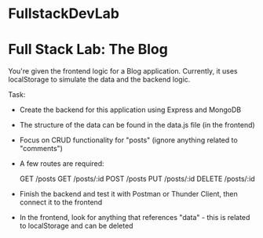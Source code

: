 # FullstackDevLab

# Full Stack Lab: The Blog

You're given the frontend logic for a Blog application. Currently, it uses localStorage to
simulate the data and the backend logic. 

Task:

- Create the backend for this application using Express and MongoDB
- The structure of the data can be found in the data.js file (in the frontend)
- Focus on CRUD functionality for "posts" (ignore anything related to "comments")
- A few routes are required:

    GET /posts
    GET /posts/:id
    POST /posts
    PUT /posts/:id
    DELETE /posts/:id

- Finish the backend and test it with Postman or Thunder Client, then connect it to the frontend
- In the frontend, look for anything that references "data" - this is related to localStorage and can be deleted